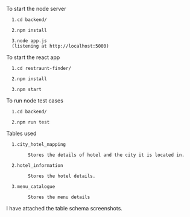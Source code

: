 To start the node server 

      1.cd backend/
      
      2.npm install
      
      3.node app.js
      (listening at http://localhost:5000)
      
To start the react app

      1.cd restraunt-finder/
      
      2.npm install
      
      3.npm start
      
To run node test cases

      1.cd backend/
      
      2.npm run test


Tables used
      
      1.city_hotel_mapping
            
            Stores the details of hotel and the city it is located in.
      
      2.hotel_information
      
            Stores the hotel details.
            
      3.menu_catalogue
      
            Stores the menu details

I have attached the table schema screenshots.
